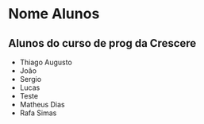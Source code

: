# Nome Alunos

## Alunos do curso de prog da Crescere

- Thiago Augusto
- João
- Sergio
- Lucas
- Teste
- Matheus Dias
- Rafa Simas
